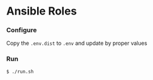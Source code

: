 # Ansible Roles

### Configure

Copy the `.env.dist` to `.env` and update by proper values

### Run
```
$ ./run.sh
```

